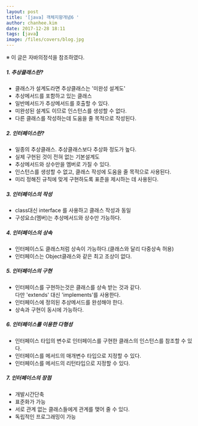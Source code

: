 ```yaml
---
layout: post
title: '[java] 객체지향개념6 '
author: chanhee.kim
date: 2017-12-28 18:11
tags: [java]
image: /files/covers/blog.jpg
---
```


※ 이 글은 자바의정석을 참조하였다.

##### 1. 추상클래스란?
 - 클래스가 설계도라면 추상클래스는 '미완성 설계도'
 - 추상메서드를 포함하고 있는 클래스
 - 일반메서드가 추상메서드를 호출할 수 있다.
 - 미완성된 설계도 이므로 인스턴스를 생성할 수 없다.
 - 다른 클래스를 작성하는데 도움을 줄 목적으로 작성된다.

##### 2. 인터페이스란?
 - 일종의 추상클래스. 추상클래스보다 추상화 정도가 높다.
 - 실제 구현된 것이 전혀 없는 기본설계도
 - 추상메서드와 상수만을 멤버로 가질 수 있다.
 - 인스턴스를 생성할 수 없고, 클래스 작성에 도움을 줄 목적으로 사용된다.
 - 미리 정해진 규칙에 맞게 구현하도록 표준을 제시하는 데 사용된다.

##### 3. 인터페이스의 작성
 - class대신 interface 를 사용하고 클래스 작성과 동일
 - 구성요소(멤버)는 추상메서드와 상수만 가능하다.

##### 4. 인터페이스의 상속
 - 인터페이스도 클래스처럼 상속이 가능하다.(클래스와 달리 다중상속 허용)
 - 인터페이스는 Object클래스와 같은 최고 조상이 없다.

##### 5. 인터페이스의 구현
 - 인터페이스를 구현하는것은 클래스를 상속 받는 것과 같다. <br> 다만 'extends' 대신 'implements'를 사용한다.
 - 인터페이스에 정의된 추상메서드를 완성해야 한다.
 - 상속과 구현이 동시에 가능하다.

##### 6. 인터페이스를 이용한 다형성
 - 인터페이스 타입의 변수로 인터페이스를 구현한 클래스의 인스턴스를 참조할 수 있다.
 - 인터페이스를 메서드의 매개변수 타입으로 지정할 수 있다.
 - 인터페이스를 메서드의 리턴타입으로 지정할 수 있다.

##### 7. 인터페이스의 장점
 - 개발시간단축
 - 표준화가 가능
 - 서로 관계 없는 클래스들에게 관계를 맺어 줄 수 있다.
 - 독립적인 프로그래밍이 가능
 

